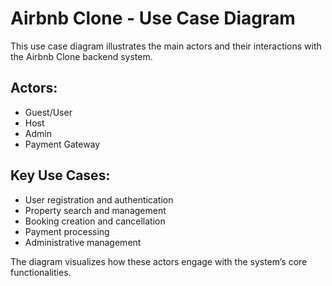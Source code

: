 # Airbnb Clone - Use Case Diagram

This use case diagram illustrates the main actors and their interactions with the Airbnb Clone backend system.

## Actors:
- Guest/User
- Host
- Admin
- Payment Gateway

## Key Use Cases:
- User registration and authentication
- Property search and management
- Booking creation and cancellation
- Payment processing
- Administrative management

The diagram visualizes how these actors engage with the system’s core functionalities.

